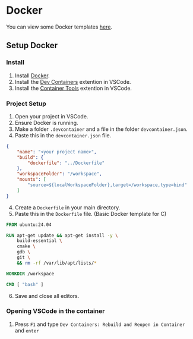 # Docker
You can view some Docker templates [here](DockerTemplates.md).

## Setup Docker
### Install
1. Install [Docker](https://www.docker.com/).
2. Install the [Dev Containers](https://marketplace.visualstudio.com/items?itemName=ms-vscode-remote.remote-containers) extention in VSCode.
3. Install the [Container Tools](https://marketplace.visualstudio.com/items?itemName=ms-azuretools.vscode-containers) extention in VSCode.
### Project Setup
1. Open your project in VSCode.
2. Ensure Docker is running.
3. Make a folder `.devcontainer` and a file in the folder `devcontainer.json`.
4. Paste this in the `devcontainer.json` file.
```json
{
    "name": "<your project name>",
    "build": {
        "dockerfile": "../Dockerfile"
    },
    "workspaceFolder": "/workspace",
    "mounts": [
        "source=${localWorkspaceFolder},target=/workspace,type=bind"
    ]
}
```
4. Create a `Dockerfile` in your main directory.
5. Paste this in the `Dockerfile` file. (Basic Docker template for C)
```Dockerfile
FROM ubuntu:24.04

RUN apt-get update && apt-get install -y \
    build-essential \
    cmake \
    gdb \
    git \
    && rm -rf /var/lib/apt/lists/*

WORKDIR /workspace

CMD [ "bash" ]
```
6. Save and close all editors.
### Opening VSCode in the container
1. Press `F1` and type `Dev Containers: Rebuild and Reopen in Container` and `enter`



